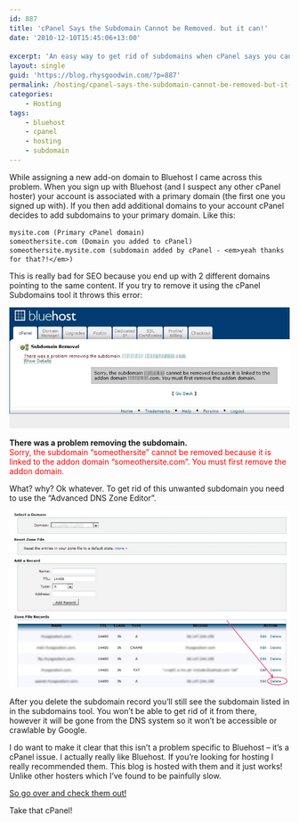 ```yaml
---
id: 887
title: 'cPanel Says the Subdomain Cannot be Removed. but it can!'
date: '2010-12-10T15:45:06+13:00'

excerpt: 'An easy way to get rid of subdomains when cPanel says you can''t!  Do you get this error: "Sorry, the subdomain cannot be removed because it is linked to the addon domain"?'
layout: single
guid: 'https://blog.rhysgoodwin.com/?p=887'
permalink: /hosting/cpanel-says-the-subdomain-cannot-be-removed-but-it-can/
categories:
    - Hosting
tags:
    - bluehost
    - cpanel
    - hosting
    - subdomain
---
```


While assigning a new add-on domain to Bluehost I came across this problem. When you sign up with Bluehost (and I suspect any other cPanel hoster) your account is associated with a primary domain (the first one you signed up with). If you then add additional domains to your account cPanel decides to add subdomains to your primary domain. Like this:

```
mysite.com (Primary cPanel domain)
someothersite.com (Domain you added to cPanel)
someothersite.mysite.com (subdomain added by cPanel - <em>yeah thanks for that?!</em>)
```

This is really bad for SEO because you end up with 2 different domains pointing to the same content. If you try to remove it using the cPanel Subdomains tool it throws this error:

[](/content/uploads/2010/12/Bluehost-cPanel.jpg)[![](/content/uploads/2010/12/Bluehost-cPanel.jpg "Bluehost cPanel")](/content/uploads/2010/12/Bluehost-cPanel.jpg)

**There was a problem removing the subdomain.**  
<span style="color: #ff0000;">Sorry, the subdomain “someothersite” cannot be removed because it is  
linked to the addon domain “someothersite.com”. You must first remove the addon domain.</span>

What? why? Ok whatever. To get rid of this unwanted subdomain you need to use the “Advanced DNS Zone Editor”.

[![](/content/uploads/2010/12/BluehostAdvancedDNSZoneEditor.jpg "Bluehost Advanced DNS Zone Editor")](/content/uploads/2010/12/BluehostAdvancedDNSZoneEditor.jpg)

After you delete the subdomain record you’ll still see the subdomain listed in in the subdomains tool. You won’t be able to get rid of it from there, however it will be gone from the DNS system so it won’t be accessible or crawlable by Google.

I do want to make it clear that this isn’t a problem specific to Bluehost – it’s a cPanel issue. I actually really like Bluehost. If you’re looking for hosting I really recommended them. This blog is hosted with them and it just works! Unlike other hosters which I’ve found to be painfully slow.

[So go over and check them out!](http://www.bluehost.com/track/rhysgood/post1)

Take that cPanel!